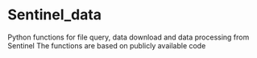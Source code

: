 # Sentinel_data
Python functions for file query, data download and data processing from Sentinel
The functions are based on publicly available code 
